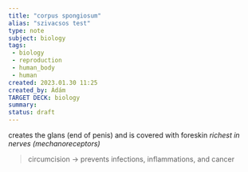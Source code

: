```yaml
---
title: "corpus spongiosum"
alias: "szivacsos test"
type: note
subject: biology
tags:
 - biology
 - reproduction
 - human_body
 - human
created: 2023.01.30 11:25
created_by: Ádám
TARGET DECK: biology
summary: 
status: draft 
---
```

creates the glans (end of penis) and is covered with foreskin
*richest in nerves (mechanoreceptors)*

>circumcision → prevents infections, inflammations, and cancer